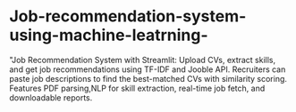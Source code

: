 # Job-recommendation-system-using-machine-leatrning-
"Job Recommendation System with Streamlit: Upload CVs, extract skills, and get job recommendations using TF-IDF and Jooble API. Recruiters can paste job descriptions to find the best-matched CVs with similarity scoring. Features PDF parsing,NLP for skill extraction, real-time job fetch, and downloadable reports.
